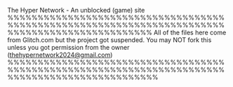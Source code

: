 The Hyper Network - An unblocked (game) site
%%%%%%%%%%%%%%%%%%%%%%%%%%%%%%%%%%%%%%%%%%%%%%%%%%%%%%%%%%%%%%%%%%%%%%%%%%%%%%%%%%%%%%%%%%%%%%%%
All of the files here come from Glitch.com but the project got suspended.
You may NOT fork this unless you got permission from the owner (thehypernetwork2024@gmail.com)
%%%%%%%%%%%%%%%%%%%%%%%%%%%%%%%%%%%%%%%%%%%%%%%%%%%%%%%%%%%%%%%%%%%%%%%%%%%%%%%%%%%%%%%%%%%%%%%%%
